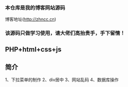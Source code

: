 ### 本仓库是我的博客网站源码
博客地址(http://zhncc.cn)

### 该源码只做学习使用，请大佬们高抬贵手，手下留情！

## PHP+html+css+js

## 简介
1、下拉菜单的制作
2、div居中
3、网站乱码
4、数据库操作

